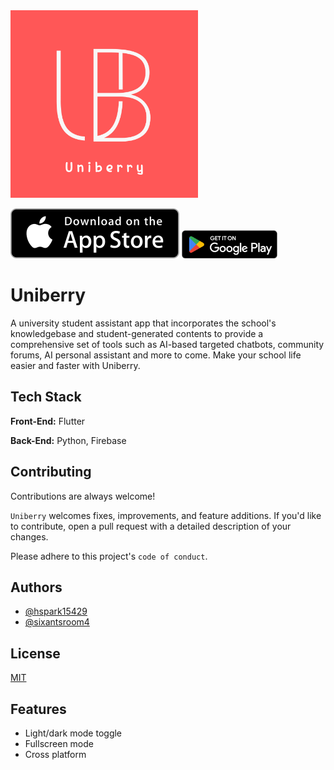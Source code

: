 
<img src="https://github.com/hspark15429/uniberry/blob/main/assets/icon.png" width="300">

[![Install](assets/appstoredownload.svg)](https://itunes.apple.com/us/app/conjugar/id1236500467?mt=8)
[![Install](assets/playstoredownload.png)](https://itunes.apple.com/us/app/conjugar/id1236500467?mt=8)

# Uniberry

A university student assistant app that incorporates the school's knowledgebase and student-generated contents to provide a comprehensive set of tools such as AI-based targeted chatbots, community forums, AI personal assistant and more to come. Make your school life easier and faster with Uniberry.


## Tech Stack

**Front-End:** Flutter

**Back-End:** Python, Firebase


## Contributing

Contributions are always welcome!

`Uniberry` welcomes fixes, improvements, and feature additions. If you'd like to contribute, open a pull request with a detailed description of your changes.

Please adhere to this project's `code of conduct`.


## Authors

- [@hspark15429](https://github.com/hspark15429)
- [@sixantsroom4](https://github.com/sixantsroom4)


## License

[MIT](https://choosealicense.com/licenses/mit/)


## Features

- Light/dark mode toggle
- Fullscreen mode
- Cross platform

